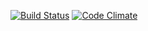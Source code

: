 [![Build Status](https://travis-ci.org/surakkaj/ratebeer-public.png)](https://travis-ci.org/surakkaj/ratebeer-public)
[![Code Climate](https://codeclimate.com/github/surakkaj/ratebeer.png)](https://codeclimate.com/github/surakkaj/ratebeer-public)
